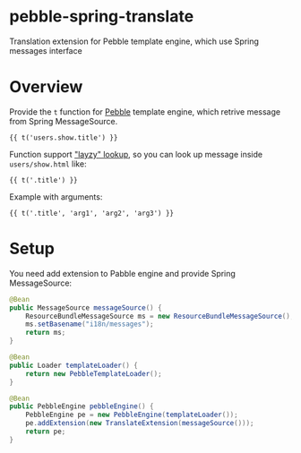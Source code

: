 pebble-spring-translate
=======================

Translation extension for Pebble template engine, which use Spring messages interface

# Overview

Provide the `t` function for [Pebble](http://www.mitchellbosecke.com/pebble) template engine, which retrive message from Spring MessageSource.
```jinja
{{ t('users.show.title') }}
```
Function support ["layzy" lookup](http://guides.rubyonrails.org/i18n.html#lazy-lookup), so you can look up message inside `users/show.html` like:
```jinja
{{ t('.title') }}
```
Example with arguments:
```jinja
{{ t('.title', 'arg1', 'arg2', 'arg3') }}
```

# Setup

You need add extension to Pabble engine and provide Spring MessageSource:
```java
@Bean  
public MessageSource messageSource() {  
    ResourceBundleMessageSource ms = new ResourceBundleMessageSource();  
    ms.setBasename("i18n/messages");
    return ms;  
}  

@Bean
public Loader templateLoader() {
    return new PebbleTemplateLoader();
}

@Bean
public PebbleEngine pebbleEngine() {
    PebbleEngine pe = new PebbleEngine(templateLoader());
    pe.addExtension(new TranslateExtension(messageSource()));
    return pe;
}
```
